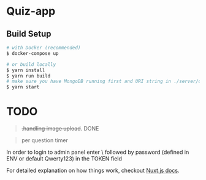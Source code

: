 # Quiz-app

## Build Setup

``` bash
# with Docker (recommended)
$ docker-compose up

# or build locally
$ yarn install
$ yarn run build
# make sure you have MongoDB running first and URI string in ./server/database/index.js points to localhost
$ yarn start

```
# TODO
> ~~.handling image upload~~. DONE

> per question timer

In order to login to admin panel enter \ followed by password (defined in ENV or default Qwerty123) in the TOKEN field

For detailed explanation on how things work, checkout [Nuxt.js docs](https://nuxtjs.org).

